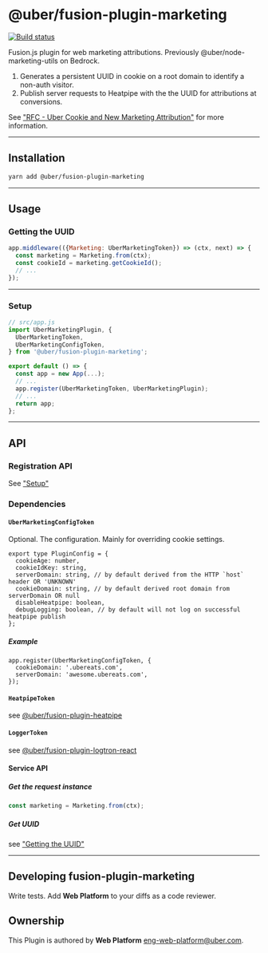 # @uber/fusion-plugin-marketing

[![Build status](https://badge.buildkite.com/e962e49f800a98e953516b0d036bc66501ccb5e90dcd7eff2f.svg?branch=master)](https://buildkite.com/uber/fusionjs)

Fusion.js plugin for web marketing attributions. Previously @uber/node-marketing-utils on Bedrock.
1. Generates a persistent UUID in cookie on a root domain to identify a non-auth visitor.
2. Publish server requests to Heatpipe with the the UUID for attributions at conversions.

See ["RFC - Uber Cookie and New Marketing Attribution"](https://docs.google.com/document/d/1NXNfqN-P5wp0hglbJkj39DpFAFUTlL3Uou3T56pu5Ko/edit?usp=drive_web&ouid=115611216150329318223) for more information.

---

## Installation

```sh
yarn add @uber/fusion-plugin-marketing
```

---

## Usage

### Getting the UUID

```js
app.middleware(({Marketing: UberMarketingToken}) => (ctx, next) => {
  const marketing = Marketing.from(ctx);
  const cookieId = marketing.getCookieId();
  // ...
});
```

---

### Setup

```js
// src/app.js
import UberMarketingPlugin, {
  UberMarketingToken,
  UberMarketingConfigToken,
} from '@uber/fusion-plugin-marketing';

export default () => {
  const app = new App(...);
  // ...
  app.register(UberMarketingToken, UberMarketingPlugin);
  // ...
  return app;
};
```

---

## API

### Registration API

See ["Setup"](#setup)

### Dependencies

#### `UberMarketingConfigToken`

Optional. The configuration. Mainly for overriding cookie settings.
```
export type PluginConfig = {
  cookieAge: number,
  cookieIdKey: string,
  serverDomain: string, // by default derived from the HTTP `host` header OR 'UNKNOWN'
  cookieDomain: string, // by default derived root domain from serverDomain OR null
  disableHeatpipe: boolean,
  debugLogging: boolean, // by default will not log on successful heatpipe publish
};
```

##### Example

```
app.register(UberMarketingConfigToken, {
  cookieDomain: '.ubereats.com',
  serverDomain: 'awesome.ubereats.com',
});
```
#### `HeatpipeToken`

see [@uber/fusion-plugin-heatpipe](https://code.uberinternal.com/diffusion/WEFUSVQ/)

#### `LoggerToken`

see [@uber/fusion-plugin-logtron-react](https://code.uberinternal.com/diffusion/WEFUSIV/)

#### Service API

##### Get the request instance
```js
const marketing = Marketing.from(ctx);
```

##### Get UUID
see ["Getting the UUID"](#getting-the-uuid)

---

## Developing fusion-plugin-marketing

Write tests. Add **Web Platform** to your diffs as a code reviewer.

## Ownership

This Plugin is authored by **Web Platform** <eng-web-platform@uber.com>.
